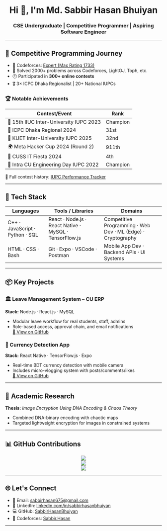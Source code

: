 <h1 align="center">Hi 👋, I'm Md. Sabbir Hasan Bhuiyan</h1>
<h3 align="center">CSE Undergraduate | Competitive Programmer | Aspiring Software Engineer</h3>

---

## 🚀 Competitive Programming Journey

- 🎯 Codeforces: [Expert (Max Rating 1733)](https://codeforces.com/profile/Sabbir.Hasan)
- 🧠 Solved 2000+ problems across Codeforces, LightOJ, Toph, etc.
- 🕐 Participated in **300+ online contests**
- 🎖️ 3× ICPC Dhaka Regionalist | 20+ National IUPCs

### 🏆 Notable Achievements

| Contest/Event                             | Rank     |
|-------------------------------------------|----------|
| 🥇 15th IIUC Inter-University IUPC 2023   | Champion |
| 🥈 ICPC Dhaka Regional 2024               | 31st     |
| 🥉 KUET Inter-University IUPC 2025        | 32nd     |
| 🌍 Meta Hacker Cup 2024 (Round 2)         | 911th    |
| 🏅 CUSS IT Fiesta 2024                    | 4th      |
| 🥇 Intra CU Engineering Day IUPC 2022     | Champion |

📘 Full contest history: [IUPC Performance Tracker](https://github.com/SabbirHasanBhuiyan/IUPC_Performace)

---

## 🧰 Tech Stack

| Languages             | Tools / Libraries                           | Domains                                     |
|-----------------------|----------------------------------------------|---------------------------------------------|
| C++ · JavaScript · Python · SQL | React · Node.js · React Native · MySQL · TensorFlow.js | Competitive Programming · Web Dev · ML (Edge) · Cryptography |
| HTML · CSS · Bash     | Git · Expo · VSCode · Postman                | Mobile App Dev · Backend APIs · UI Systems  |

---

## 📦 Key Projects

### 🏛️ Leave Management System – CU ERP
**Stack:** Node.js · React.js · MySQL  
- Modular leave workflow for real students, staff, admins  
- Role-based access, approval chain, and email notifications  
[🔗 View on GitHub](https://github.com/SabbirHasanBhuiyan/Leave-Management-System)

### 📱 Currency Detection App
**Stack:** React Native · TensorFlow.js · Expo  
- Real-time BDT currency detection with mobile camera  
- Includes micro-vlogging system with posts/comments/likes  
[🔗 View on GitHub](https://github.com/SabbirHasanBhuiyan/CurrencyDetectionApp)

---

## 📜 Academic Research

**Thesis:** *Image Encryption Using DNA Encoding & Chaos Theory*  
- Combined DNA-binary encoding with chaotic maps  
- Targeted lightweight encryption for images in constrained systems

---

## 📊 GitHub Contributions

<p align="center">
  <img src="https://github-readme-stats.vercel.app/api?username=SabbirHasanBhuiyan&show_icons=true&theme=radical&include_all_commits=true&count_private=true" />
  <br />
  <img src="https://github-readme-streak-stats.herokuapp.com/?user=SabbirHasanBhuiyan&theme=radical" />
  <br />
  <img src="https://github-readme-stats.vercel.app/api/top-langs/?username=SabbirHasanBhuiyan&layout=compact&theme=radical" />
</p>

---

## 🌐 Let's Connect

- 📧 Email: [sabbirhasan675@gmail.com](mailto:sabbirhasan675@gmail.com)
- 💼 LinkedIn: [linkedin.com/in/sabbirhasanbhuiyan](https://www.linkedin.com/in/sabbirhasanbhuiyan/)
- 💻 GitHub: [SabbirHasanBhuiyan](https://github.com/SabbirHasanBhuiyan)
- 🧮 Codeforces: [Sabbir.Hasan](https://codeforces.com/profile/Sabbir.Hasan)

---

